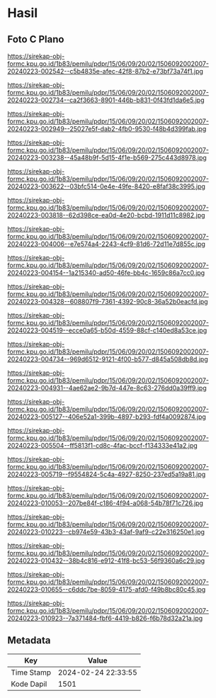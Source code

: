 # Hasil

## Foto C Plano

https://sirekap-obj-formc.kpu.go.id/1b83/pemilu/pdpr/15/06/09/20/02/1506092002007-20240223-002542--c5b4835e-afec-42f8-87b2-e73bf73a74f1.jpg

https://sirekap-obj-formc.kpu.go.id/1b83/pemilu/pdpr/15/06/09/20/02/1506092002007-20240223-002734--ca2f3663-8901-446b-b831-0f43fd1da6e5.jpg

https://sirekap-obj-formc.kpu.go.id/1b83/pemilu/pdpr/15/06/09/20/02/1506092002007-20240223-002949--25027e5f-dab2-4fb0-9530-f48b4d399fab.jpg

https://sirekap-obj-formc.kpu.go.id/1b83/pemilu/pdpr/15/06/09/20/02/1506092002007-20240223-003238--45a48b9f-5d15-4f1e-b569-275c443d8978.jpg

https://sirekap-obj-formc.kpu.go.id/1b83/pemilu/pdpr/15/06/09/20/02/1506092002007-20240223-003622--03bfc514-0e4e-49fe-8420-e8faf38c3995.jpg

https://sirekap-obj-formc.kpu.go.id/1b83/pemilu/pdpr/15/06/09/20/02/1506092002007-20240223-003818--62d398ce-ea0d-4e20-bcbd-1911d11c8982.jpg

https://sirekap-obj-formc.kpu.go.id/1b83/pemilu/pdpr/15/06/09/20/02/1506092002007-20240223-004006--e7e574a4-2243-4cf9-81d6-72d11e7d855c.jpg

https://sirekap-obj-formc.kpu.go.id/1b83/pemilu/pdpr/15/06/09/20/02/1506092002007-20240223-004154--1a215340-ad50-46fe-bb4c-1659c86a7cc0.jpg

https://sirekap-obj-formc.kpu.go.id/1b83/pemilu/pdpr/15/06/09/20/02/1506092002007-20240223-004328--608807f9-7361-4392-90c8-36a52b0eacfd.jpg

https://sirekap-obj-formc.kpu.go.id/1b83/pemilu/pdpr/15/06/09/20/02/1506092002007-20240223-004519--ecce0a65-b50d-4559-88cf-c140ed8a53ce.jpg

https://sirekap-obj-formc.kpu.go.id/1b83/pemilu/pdpr/15/06/09/20/02/1506092002007-20240223-004734--969d6512-9121-4f00-b577-d845a508db8d.jpg

https://sirekap-obj-formc.kpu.go.id/1b83/pemilu/pdpr/15/06/09/20/02/1506092002007-20240223-004931--4ae62ae2-9b7d-447e-8c63-276dd0a39ff9.jpg

https://sirekap-obj-formc.kpu.go.id/1b83/pemilu/pdpr/15/06/09/20/02/1506092002007-20240223-005127--406e52a1-399b-4897-b293-fdf4a0092874.jpg

https://sirekap-obj-formc.kpu.go.id/1b83/pemilu/pdpr/15/06/09/20/02/1506092002007-20240223-005504--ff5813f1-cd8c-4fac-bccf-f134333e41a2.jpg

https://sirekap-obj-formc.kpu.go.id/1b83/pemilu/pdpr/15/06/09/20/02/1506092002007-20240223-005719--f9554824-5c4a-4927-8250-237ed5a19a81.jpg

https://sirekap-obj-formc.kpu.go.id/1b83/pemilu/pdpr/15/06/09/20/02/1506092002007-20240223-010053--207be84f-c186-4f94-a068-54b78f71c726.jpg

https://sirekap-obj-formc.kpu.go.id/1b83/pemilu/pdpr/15/06/09/20/02/1506092002007-20240223-010223--cb974e59-43b3-43af-9af9-c22e316250e1.jpg

https://sirekap-obj-formc.kpu.go.id/1b83/pemilu/pdpr/15/06/09/20/02/1506092002007-20240223-010432--38b4c816-e912-41f8-bc53-56f9360a6c29.jpg

https://sirekap-obj-formc.kpu.go.id/1b83/pemilu/pdpr/15/06/09/20/02/1506092002007-20240223-010655--c6ddc7be-8059-4175-afd0-f49b8bc80c45.jpg

https://sirekap-obj-formc.kpu.go.id/1b83/pemilu/pdpr/15/06/09/20/02/1506092002007-20240223-010923--7a371484-fbf6-4419-b826-f6b78d32a21a.jpg


## Metadata

| Key        | Value               |
| ---------- | ------------------- |
| Time Stamp | 2024-02-24 22:33:55 |
| Kode Dapil | 1501                |



